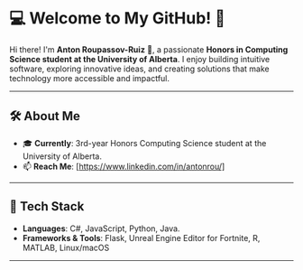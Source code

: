 # 💻 Welcome to My GitHub! 🚀  

Hi there! I'm **Anton Roupassov-Ruiz** 👋, a passionate **Honors in Computing Science student at the University of Alberta**.
I enjoy building intuitive software, exploring innovative ideas, and creating solutions that make technology more accessible and impactful.

---

## 🛠️ About Me
- 🎓 **Currently**: 3rd-year Honors Computing Science student at the University of Alberta.
- 📫 **Reach Me**: [https://www.linkedin.com/in/antonrou/]

---

## 🔧 Tech Stack
- **Languages**: C#, JavaScript, Python, Java.
- **Frameworks & Tools**: Flask, Unreal Engine Editor for Fortnite, R, MATLAB, Linux/macOS

---
